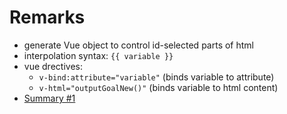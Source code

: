 # Remarks

- generate Vue object to control id-selected parts of html
- interpolation syntax: `{{ variable }}`
- vue drectives: 
  - `v-bind:attribute="variable"` (binds variable to attribute)
  - `v-html="outputGoalNew()"` (binds variable to html content)
- [Summary #1](https://www.udemy.com/course/vuejs-2-the-complete-guide/learn/lecture/21463156#overview)